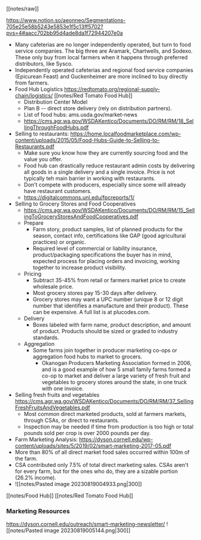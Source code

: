 [[notes/raw]]

https://www.notion.so/aeonneo/Segmentations-705e25e58b5243e5853e1f5c13ff5702?pvs=4#aacc702bb95d4ade8da1f72944207e0a

* Many cafeterias are no longer independently operated, but turn to food service companies. The big three are Aramark, Chartwells, and Sodexo. These only buy from local farmers when it happens through preferred distributors, like Sysco. 
* Independently operated cafeterias and regional food service companies (Epicurean Feast) and Guckenheimer are more inclined to buy directly from farmers.
* Food Hub Logistics https://redtomato.org/regional-supply-chain/logistics/ [[notes/Red Tomato Food Hub]]
	* Distribution Center Model
	* Plan B -- direct store delivery (rely on distribution partners).
	* List of food hubs: ams.usda.gov/market-news
	* https://cms.agr.wa.gov/WSDAKentico/Documents/DO/RM/RM/18_SellingThroughFoodHubs.pdf
* Selling to restaurants: https://home.localfoodmarketplace.com/wp-content/uploads/2015/05/Food-Hubs-Guide-to-Selling-to-Restaurants.pdf
	* Make sure you know how they are currently sourcing food and the value you offer. 
	* Food hub can drastically reduce restaurant admin costs by delivering all goods in a single delivery and a single invoice. Price is not typically teh main barrier in working with restaurants.
	* Don't compete with producers, especially since some will already have restaurant customers.
	* https://digitalcommons.unl.edu/fpcreports/1/
* Selling to Grocery Stores and Food Cooperatives
	* https://cms.agr.wa.gov/WSDAKentico/Documents/DO/RM/RM/15_SellingToGroceryStoresAndFoodCooperatives.pdf
	* Prepare
		* Farm story, product samples, list of planned products for the season, contact info, certifications like GAP (good agricultural practices) or organic.
		* Required level of commercial or liability insurance, product/packaging specifications the buyer has in mind, expected process for placing orders and invoicing, working together to increase product visibility.
	* Pricing
		* Subtract 35-45% from retail or farmers market price to create wholesale price.
		* Most grocery stores pay 15-30 days after delivery.
		* Grocery stores may want a UPC number (unique 8 or 12 digit number that identifies a manufacture and their product). These can be expensive. A full list is at plucodes.com.
	* Delivery
		* Boxes labeled with farm name, product description, and amount of product. Products should be sized or graded to industry standards.
	* Aggregation
		* Some farms join together in producer marketing co-ops or aggregation food hubs to market to grocers.
			* Okanogan Producers Marketing Association formed in 2006, and is a good example of how 5 small family farms formed a co-op to market and deliver a large variety of fresh fruit and vegetables to grocery stores around the state, in one truck with one invoice.
* Selling fresh fruits and vegetables https://cms.agr.wa.gov/WSDAKentico/Documents/DO/RM/RM/37_SellingFreshFruitsAndVegetables.pdf
	* Most common direct marketed products, sold at farmers markets, through CSAs, or direct to restaurants. 
	* Inspection may be needed if time from production is too high or total pounds sold per crop is over 2000 pounds per day.
* Farm Marketing Analysis: https://dyson.cornell.edu/wp-content/uploads/sites/5/2019/02/smart-marketing-2017-05.pdf
* More than 80% of all direct market food sales occurred within 100m of the farm.
* CSA contributed only 7.5% of total direct marketing sales. CSAs aren't for every farm, but for the ones who do, they are a sizable portion (26.2% income).
* ![[notes/Pasted image 20230819004933.png|300]]

[[notes/Food Hub]]
[[notes/Red Tomato Food Hub]]

### Marketing Resources
https://dyson.cornell.edu/outreach/smart-marketing-newsletter/
![[notes/Pasted image 20230819005144.png|300]]